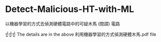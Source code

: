 # Detect-Malicious-HT-with-ML
以機器學習的方式去偵測硬體電路中的可疑木馬 (間諜) 電路

☝️☝️☝️ The details are in the above 利用機器學習的方式偵測硬體木馬.pdf file 
